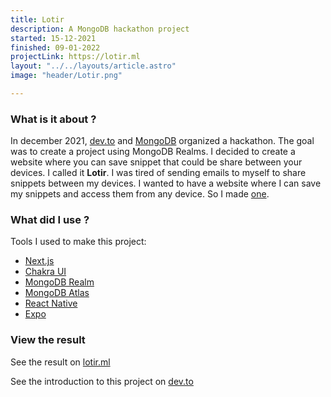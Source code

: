 ```yaml
---
title: Lotir
description: A MongoDB hackathon project
started: 15-12-2021
finished: 09-01-2022
projectLink: https://lotir.ml
layout: "../../layouts/article.astro"
image: "header/Lotir.png"

---
```


###  What is it about ?

In december 2021, [dev.to](https://dev.to) and [MongoDB](https://mongodb.com) organized a hackathon. The goal was to create a project using MongoDB Realms. I decided to create a website where you can save snippet that could be share between your devices. I called it **Lotir**.
I was tired of sending emails to myself to share snippets between my devices. I wanted to have a website where I can save my snippets and access them from any device. So I made [one](https://lotir.ml).

### What did I use ?

Tools I used to make this project:

 - [Next.js](https://nextjs.org/)
 - [Chakra UI](https://chakra-ui.com/)
 - [MongoDB Realm](https://www.mongodb.com/realm)
 - [MongoDB Atlas](https://www.mongodb.com/cloud/atlas)
 - [React Native](https://reactnative.dev/)
 - [Expo](https://expo.dev/)


### View the result

See the result on [lotir.ml](https://lotir.ml)

See the introduction to this project on [dev.to](https://dev.to/julien41/lotir-share-link-and-images-between-your-phone-and-your-computer-5d36)
